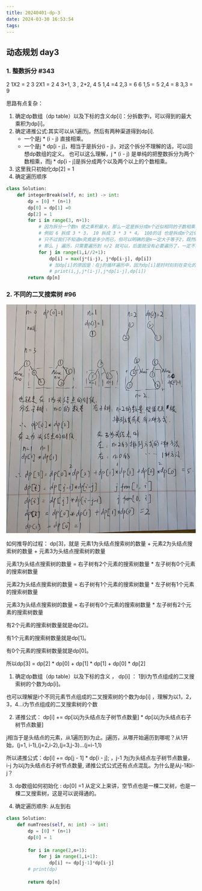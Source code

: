 ```yaml
---
title: 20240401-dp-3
date: 2024-03-30 16:53:54
tags:
---
```


## 动态规划 day3

### 1. 整数拆分 #343

2  1X2 = 2
3  2X1 = 2
4  3+1, 3 , 2+2, 4
5  1,4 =4 2,3 = 6 
6  1,5 = 5 2,4 = 8 3,3 = 9


思路有点复杂：
1. 确定dp数组（dp table）以及下标的含义dp[i]：分拆数字i，可以得到的最大乘积为dp[i]。
2. 确定递推公式:其实可以从1遍历j，然后有两种渠道得到dp[i].
    - 一个是j * (i - j) 直接相乘。
    - 一个是j * dp[i - j]，相当于是拆分(i - j)，对这个拆分不理解的话，可以回想dp数组的定义。
也可以这么理解，j * (i - j) 是单纯的把整数拆分为两个数相乘，而j * dp[i - j]是拆分成两个以及两个以上的个数相乘。
3. 这里我只初始化dp[2] = 1
4. 确定遍历顺序

```python
class Solution:
    def integerBreak(self, n: int) -> int:
        dp = [0] * (n+1)
        dp[0] = dp[1] =0
        dp[2] = 1
        for i in range(3, n+1):
            # 因为拆分一个数n 使之乘积最大，那么一定是拆分成m个近似相同的子数相乘才是最大的。
            # 例如 6 拆成 3 * 3， 10 拆成 3 * 3 * 4。 100的话 也是拆成m个近似数组的子数 相乘才是最大的。
            # 只不过我们不知道m究竟是多少而已，但可以明确的是m一定大于等于2，既然m大于等于2，也就是 最差也应该是拆成两个相同的 可能是最大值。
            # 那么 j 遍历，只需要遍历到 n/2 就可以，后面就没有必要遍历了，一定不是最大值。
            for j in range(1,i//2+1):
                dp[i] = max(j*(i-j), j*dp[i-j], dp[i])
                # 加dp[i]的原因是：在j的循环遍历中，因为dp[i]是时时刻刻在变化的，得记录每次遍历的最大值。加上dp[i]的最大作用并不是去与dp[i]的初始值比较，而是遍历j过程进行比较
                # print(i,j,j*(i-j),j*dp[i-j],dp[i])
        return dp[n]
```

### 2. 不同的二叉搜索树 #96

![画图讲解](./20240401-dp-3/dp_searchTree.jpg)

如何推导的过程：
dp[3]，就是 元素1为头结点搜索树的数量 + 元素2为头结点搜索树的数量 + 元素3为头结点搜索树的数量

元素1为头结点搜索树的数量 = 右子树有2个元素的搜索树数量 * 左子树有0个元素的搜索树数量

元素2为头结点搜索树的数量 = 右子树有1个元素的搜索树数量 * 左子树有1个元素的搜索树数量

元素3为头结点搜索树的数量 = 右子树有0个元素的搜索树数量 * 左子树有2个元素的搜索树数量

有2个元素的搜索树数量就是dp[2]。

有1个元素的搜索树数量就是dp[1]。

有0个元素的搜索树数量就是dp[0]。

所以dp[3] = dp[2] * dp[0] + dp[1] * dp[1] + dp[0] * dp[2]

1. 确定dp数组（dp table）以及下标的含义 ， dp[i] ： 1到i为节点组成的二叉搜索树的个数为dp[i]。

也可以理解是i个不同元素节点组成的二叉搜索树的个数为dp[i] ，理解为以1，2，3，4...i为节点组成的二叉搜索树的个数

2. 递推公式： dp[i] += dp[以j为头结点左子树节点数量] * dp[以j为头结点右子树节点数量]

j相当于是头结点的元素，从1遍历到i为止。j遍历，从哪开始遍历到哪呢？从1开始，(j=1, i-1),(j=2,i-2),(j=3,j-3)...(j=i-1,1)

所以递推公式：dp[i] += dp[j - 1] * dp[i - j]; ，j-1 为j为头结点左子树节点数量，i-j 为以j为头结点右子树节点数量, 递推公式公式还有点点混乱。为什么是从j-1和i-j？

3. dp数组如何初始化 : dp[0] =1 从定义上来讲，空节点也是一棵二叉树，也是一棵二叉搜索树，这是可以说得通的。

4. 确定遍历顺序: 从左到右


```python
class Solution:
    def numTrees(self, n: int) -> int:
        dp = [0] * (n+1)
        dp[0] = 1

        for i in range(2,n+1):
            for j in range(1,i+1):
                dp[i] += dp[j-1]*dp[i-j]
        # print(dp)

        return dp[n]
```
